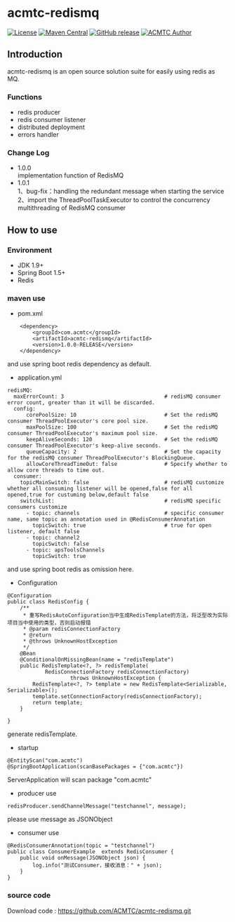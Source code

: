 # acmtc-redismq

[![License](https://img.shields.io/badge/license-Apache%202-4EB1BA.svg)](https://www.apache.org/licenses/LICENSE-2.0.html)
[![Maven Central](https://maven-badges.herokuapp.com/maven-central/com.acmtc/acmtc-redismq/badge.svg)](https://maven-badges.herokuapp.com/maven-central/com.acmtc/acmtc-redismq)
[![GitHub release](https://img.shields.io/github/release/acmtc/acmtc-redismq.svg)](https://github.com/acmtc/acmtc-redismq/release)
[![ACMTC Author](https://img.shields.io/badge/ACMTC%20Author-Wencst-ff69b4.svg)](http://www.wencst.com)

## Introduction

acmtc-redismq is an open source solution suite for easily using redis as MQ.

### Functions

* redis producer
* redis consumer listener
* distributed deployment
* errors handler

### Change Log

- 1.0.0 
  <br>implementation function of RedisMQ
- 1.0.1 
  <br>1、bug-fix：handling the redundant message when starting the service
  <br>2、import the ThreadPoolTaskExecutor to control the concurrency multithreading of RedisMQ consumer

## How to use

### Environment

* JDK 1.9+
* Spring Boot 1.5+
* Redis

### maven use
* pom.xml
```
	<dependency>
	    <groupId>com.acmtc</groupId>
	    <artifactId>acmtc-redismq</artifactId>
	    <version>1.0.0-RELEASE</version>
	</dependency>
```
and use spring boot redis dependency as default.

* application.yml
```
redisMQ:
  maxErrorCount: 3                                # redisMQ consumer error count, greater than it will be discarded.
  config:
      corePoolSize: 10                            # Set the redisMQ consumer ThreadPoolExecutor's core pool size.
      maxPoolSize: 100                            # Set the redisMQ consumer ThreadPoolExecutor's maximum pool size.
      keepAliveSeconds: 120                       # Set the redisMQ consumer ThreadPoolExecutor's keep-alive seconds.
      queueCapacity: 2                            # Set the capacity for the redisMQ consumer ThreadPoolExecutor's BlockingQueue.
      allowCoreThreadTimeOut: false               # Specify whether to allow core threads to time out.
  consumer:
    topicMainSwitch: false                        # redisMQ customize whether all consuming listener will be opened,false for all opened,true for custuming below,default false
    switchList:                                   # redisMQ specific consumers customize
      - topic: channels                           # specific consumer name, same topic as annotation used in @RedisConsumerAnnotation
        topicSwitch: true                         # true for open listener, default false
      - topic: channel2
        topicSwitch: false
      - topic: apsToolsChannels
        topicSwitch: true
```
and use spring boot redis as omission here.
* Configuration
```
@Configuration
public class RedisConfig {
	/**
	 * 重写RedisAutoConfiguration当中生成RedisTemplate的方法，将泛型改为实际项目当中使用的类型，否则启动报错
	 * @param redisConnectionFactory
	 * @return
	 * @throws UnknownHostException
	 */
	@Bean
	@ConditionalOnMissingBean(name = "redisTemplate")
	public RedisTemplate<?, ?> redisTemplate(
			RedisConnectionFactory redisConnectionFactory)
					throws UnknownHostException {
		RedisTemplate<?, ?> template = new RedisTemplate<Serializable, Serializable>();
		template.setConnectionFactory(redisConnectionFactory);
		return template;
	}
	
}
```
generate redisTemplate.

* startup
```
@EntityScan("com.acmtc")
@SpringBootApplication(scanBasePackages = {"com.acmtc"})
```
ServerApplication will scan package "com.acmtc"

* producer use
```
redisProducer.sendChannelMessage("testchannel", message);
```
please use message as JSONObject
* consumer use
```
@RedisConsumerAnnotation(topic = "testchannel")
public class ConsumerExample  extends RedisConsumer {
    public void onMessage(JSONObject json) {
        log.info("测试Consumer，接收消息：" + json);
    }
}
```
### source code
Download code : https://github.com/ACMTC/acmtc-redismq.git


